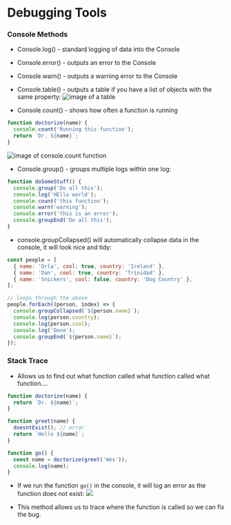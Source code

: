 # Debugging Tools

### Console Methods

* Console.log() - standard logging of data into the Console
* Console.error() - outputs an error to the Console
* Console.warn() - outputs a warning error to the Console
* Console.table() - outputs a table if you have a list of objects with the same property:
![image of a table](https://res.cloudinary.com/orla2020/image/upload/v1582095727/Javascript%20Course%20by%20Wes%20Bos/console-table_s9mtxo.png)

* Console.count() - shows how often a function is running
```Javascript
function doctorize(name) {
  console.count('Running this function');
  return `Dr. ${name}`;
}
```
![image of console.count function](https://res.cloudinary.com/orla2020/image/upload/v1582096408/Javascript%20Course%20by%20Wes%20Bos/console-count_dovky9.png)

* Console.group() - groups multiple logs within one log:
```Javascript
function doSomeStuff() {
  console.group('Do all this');
  console.log('HEllo world');
  console.count('this function');
  console.warn('warning');
  console.error('this is an error');
  console.groupEnd('Do all this');
}
```

* console.groupCollapsed() will automatically collapse data in the console, it will look nice and tidy:
```Javascript
const people = [
  { name: 'Orla', cool: true, country: 'Ireland' },
  { name: 'Dan', cool: true, country: 'Trinidad' },
  { name: 'Snickers', cool: false, country: 'Dog Country' },
];

// loops through the above
people.forEach((person, index) => {
  console.groupCollapsed(`${person.name}`);
  console.log(person.country);
  console.log(person.cool);
  console.log('Done');
  console.groupEnd(`${person.name}`);
});
``` 

### Stack Trace

* Allows us to find out what function called what function called what function....

```Javascript
function doctorize(name) {
  return `Dr. ${name}`;
}

function greet(name) {
  doesntExist(); // error
  return `Hello ${name}`;
}

function go() {
  const name = doctorize(greet('Wes'));
  console.log(name);
}
```
* If we run the function ```go()``` in the console, it will log an error as the function does not exist: 
![](https://res.cloudinary.com/orla2020/image/upload/v1582266272/Javascript%20Course%20by%20Wes%20Bos/console-error_dxray8.png)

* This method allows us to trace where the function is called so we can fix the bug.